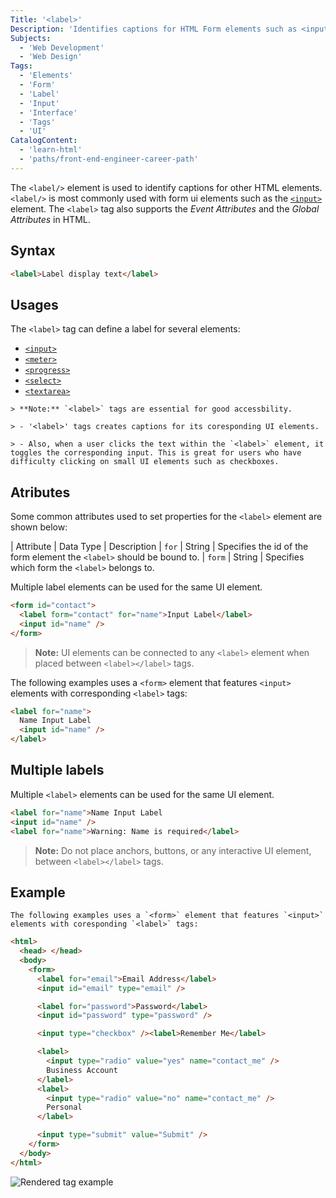 ```yaml
---
Title: '<label>'
Description: 'Identifies captions for HTML Form elements such as <input> and other UI elements.'
Subjects:
  - 'Web Development'
  - 'Web Design'
Tags:
  - 'Elements'
  - 'Form'
  - 'Label'
  - 'Input'
  - 'Interface'
  - 'Tags'
  - 'UI'
CatalogContent:
  - 'learn-html'
  - 'paths/front-end-engineer-career-path'
---
```


The `<label/>` element is used to identify captions for other HTML elements. `<label/>` is most commonly used with form ui elements such as the [`<input>`](https://www.codecademy.com/resources/docs/html/elements/input/input.md) element. The `<label>` tag also supports the *Event Attributes* and the *Global Attributes* in HTML.

## Syntax

```html
<label>Label display text</label>
```

## Usages

The `<label>` tag can define a label for several elements:

- [`<input>`](../input/input.md)
- [`<meter>`](../meter/meter.md)
- [`<progress>`](../progressput/progress.md)
- [`<select>`](../select/select.md)
- [`<textarea>`](../textarea/textarea.md)

```suggestion
> **Note:** `<label>` tags are essential for good accessbility.
```

```suggestion
> - '<label>' tags creates captions for its coresponding UI elements.
```

```suggestion
> - Also, when a user clicks the text within the `<label>` element, it toggles the corresponding input. This is great for users who have difficulty clicking on small UI elements such as checkboxes.
```

## Atributes

Some common attributes used to set properties for the `<label>` element are shown below:

|   Attribute    |   Data Type   | Description
|   `for`    |   String   | Specifies the id of the form element the `<label>` should be bound to.
|   `form`    |   String   | Specifies which form the `<label>` belongs to.

Multiple label elements can be used for the same UI element.

```html
<form id="contact">
  <label form="contact" for="name">Input Label</label>
  <input id="name" />
</form>
```

> **Note:** UI elements can be connected to any `<label>` element when placed between `<label></label>` tags.

The following examples uses a `<form>` element that features `<input>` elements with corresponding `<label>` tags:

```html
<label for="name">
  Name Input Label
  <input id="name" />
</label>
```

## Multiple labels

Multiple `<label>` elements can be used for the same UI element.

```html
<label for="name">Name Input Label
<input id="name" />
<label for="name">Warning: Name is required</label>
```

> **Note:** Do not place anchors, buttons, or any interactive UI element, between  `<label></label>` tags.

## Example

```suggestion
The following examples uses a `<form>` element that features `<input>` elements with coresponding `<label>` tags:
```

```html
<html>
  <head> </head>
  <body>
    <form>
      <label for="email">Email Address</label>
      <input id="email" type="email" />

      <label for="password">Password</label>
      <input id="password" type="password" />

      <input type="checkbox" /><label>Remember Me</label>

      <label>
        <input type="radio" value="yes" name="contact_me" />
        Business Account
      </label>
      <label>
        <input type="radio" value="no" name="contact_me" />
        Personal
      </label>

      <input type="submit" value="Submit" />
    </form>
  </body>
</html>
```

![Rendered <input> tag example](https://raw.githubusercontent.com/Codecademy/docs/main/media/input-tag-example.png)
